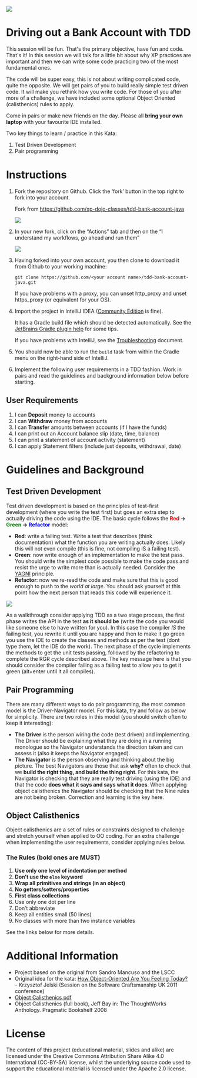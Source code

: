 [![](../../workflows/build/badge.svg)](../../actions?query=workflow%3Abuild)

# Driving out a Bank Account with TDD

This session will be fun. That's the primary objective, have fun and code. That's it! In this session we will talk for a little bit about why XP practices are important and then we can write some code practicing two of the most fundamental ones. 

The code will be super easy, this is not about writing complicated code, quite the opposite. We will get pairs of you to build really simple test driven code. It will make you rethink how you write code. For those of you after more of a challenge, we have included some optional Object Oriented (calisthenics) rules to apply.

Come in pairs or make new friends on the day. Please all __bring your own laptop__  with your favourite IDE installed.

Two key things to learn / practice in this Kata:

1. Test Driven Development
1. Pair programming


# Instructions

1. Fork the repository on Github. Click the ‘fork’ button in the top right to fork into your account.

   Fork from https://github.com/xp-dojo-classes/tdd-bank-account-java

   ![](fork_it.jpg)

1. In your new fork, click on the “Actions” tab and then on the “I understand my workflows, go ahead and run them”

   ![](enable_workdlows.jpg)

1. Having forked into your own account, you then clone to download it from Github to your working machine:

   `git clone https://github.com/<your account name>/tdd-bank-account-java.git`

   If you have problems with a proxy, you can unset http_proxy and unset https_proxy (or equivalent for your OS).

1. Import the project in IntelliJ IDEA ([Community Edition](https://www.jetbrains.com/idea/download/) is fine).

   It has a Gradle build file which should be detected automatically. See the [JetBrains Gradle plugin help](https://www.jetbrains.com/help/idea/gradle.html#gradle_import_project_start) for some tips. 
   
   If you have problems with IntelliJ, see the [Troubleshooting](troubleshooting.md) document.

1. You should now be able to run the `build` task from within the Gradle menu on the right-hand side of IntelliJ.

1. Implement the following user requirements in a TDD fashion. Work in pairs and read the guidelines and background information below before starting.


## User Requirements

 1. I can **Deposit** money to accounts
 1. I can **Withdraw** money from accounts
 1. I can **Transfer** amounts between accounts (if I have the funds)
 1. I can print out an Account balance slip (date, time, balance) 
 1. I can print a statement of account activity (statement) 
 1. I can apply Statement filters (include just deposits, withdrawal, date)


# Guidelines and Background

## Test Driven Development

Test driven development is based on the principles of test-first development (where you write the test first) but goes an extra step to actually driving the code using the IDE. The basic cycle follows the __<span style="color: red;">Red</span> -> <span style="color: green;">Green</span> -> <span style="color: blue;">Refactor</span>__ model:

 - __Red__: write a failing test. Write a test that describes (think documentation) what the function you are writing actually does. Likely this will not even compile (this is fine, not compiling IS a failing test).
 - __Green__: now write enough of an implementation to make the test pass. You should write the simplest code possible to make the code pass and resist the urge to write more than is actually needed. Consider the [YAGNI](https://martinfowler.com/bliki/Yagni.html) principle.
 - __Refactor__: now we re-read the code and make sure that this is good enough to push to the _world at large_. You should ask yourself at this point how the next person that reads this code will experience it.

![](rgr.jpg)

As a walkthrough consider applying TDD as a two stage process, the first phase writes the API in the test __as it should be__ (write the code you would like someone else to have written for you). In this case the compiler _IS_ the failing test, you rewrite it until you are happy and then to make it go green you use the IDE to create the classes and methods as per the test (dont type them, let the IDE do the work). The next phase of the cycle implements the methods to get the unit tests passing, followed by the refactoring to complete the RGR cycle described above. The key message here is that you should consider the compiler failing as a failing test to allow you to get it green (alt+enter until it all compiles).

## Pair Programming

There are many different ways to do pair programming, the most common model is the Driver-Navigator model. For this kata, try and follow as below for simplicity. There are two roles in this model (you should switch often to keep it interesting):

 - __The Driver__ is the person wiring the code (test driven) and implementing. The Driver should be explaining what they are doing in a running monologue so the Navigator understands the direction taken and can assess it (also it keeps the Navigator engaged).
 - __The Navigator__ is the person observing and thinking about the big picture. The best Navigators are those that ask __why?__ often to check that we __build the right thing, and build the thing right__. For this kata, the Navigator is checking that they are really test driving (using the IDE) and that the code __does what it says and says what it does__. When applying object calisthenics the Navigator should be checking that the Nine rules are not being broken. Correction and learning is the key here.

## Object Calisthenics

Object calisthenics are a set of rules or constraints designed to challenge and stretch yourself when applied to OO coding. For an extra challenge when implementing the user requirements, consider applying rules below.

### The Rules (bold ones are MUST)

1. __Use only one level of indentation per method__
1. __Don’t use the `else` keyword__
1. __Wrap all primitives and strings (in an object)__
1. __No getters/setters/properties__
1. __First class collections__
1. Use only one dot per line
1. Don’t abbreviate
1. Keep all entities small (50 lines)
1. No classes with more than two instance variables

See the links below for more details.


# Additional Information

- Project based on the original from Sandro Mancuso and the LSCC
- Original idea for the kata: [How Object-Oriented Are You Feeling Today?](https://www.slideshare.net/KrzysztofJelski/how-object-oriented-are-you-feeling-today) - Krzysztof Jelski (Session on the Software Craftsmanship UK 2011 conference)
- [Object Calisthenics pdf](http://www.cs.helsinki.fi/u/luontola/tdd-2009/ext/ObjectCalisthenics.pdf)
- Object Calisthenics (full book), Jeff Bay in: The ThoughtWorks Anthology. Pragmatic Bookshelf 2008

# License

The content of this project (educational material, slides and alike) are licensed under the Creative Commons Attribution Share Alike 4.0 International (CC-BY-SA) license, whilst the underlying source code used to support the educational material is licensed under the Apache 2.0 license.

